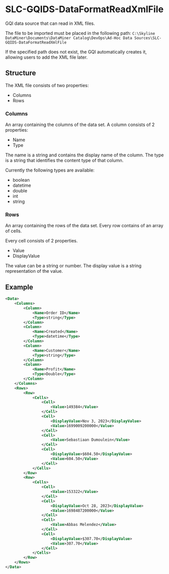 # SLC-GQIDS-DataFormatReadXmlFile

GQI data source that can read in XML files.

The file to be imported must be placed in the following path:
`C:\Skyline DataMiner\Documents\DataMiner Catalog\DevOps\Ad-Hoc Data Sources\SLC-GQIDS-DataFormatReadXmlFile`

If the specified path does not exist, the GQI automatically creates it, allowing users to add the XML file later.

## Structure

The XML file consists of two properties:

* Columns
* Rows


### Columns

An array containing the columns of the data set. A column consists of 2 properties:

* Name
* Type

The name is a string and contains the display name of the column.
The type is a string that identifies the content type of that column.

Currently the following types are available:

* boolean
* datetime
* double
* int
* string

### Rows

An array containing the rows of the data set. Every row contains of an array of cells.

Every cell consists of 2 properties.

* Value
* DisplayValue

The value can be a string or number.
The display value is a string representation of the value.

## Example

```xml
<Data>
    <Columns>
        <Column>
            <Name>Order ID</Name>
            <Type>string</Type>
        </Column>
        <Column>
            <Name>Created</Name>
            <Type>datetime</Type>
        </Column>
        <Column>
            <Name>Customer</Name>
            <Type>string</Type>
        </Column>
        <Column>
            <Name>Profit</Name>
            <Type>Double</Type>
        </Column>
    </Columns>
    <Rows>
        <Row>
            <Cells>
                <Cell>
                    <Value>149384</Value>
                </Cell>
                <Cell>
                    <DisplayValue>Nov 3, 2023</DisplayValue>
                    <Value>1699009200000</Value>
                </Cell>
                <Cell>
                    <Value>Sebastiaan Dumoulein</Value>
                </Cell>
                <Cell>
                    <DisplayValue>$604.50</DisplayValue>
                    <Value>604.50</Value>
                </Cell>
            </Cells>
        </Row>
        <Row>
            <Cells>
                <Cell>
                    <Value>153322</Value>
                </Cell>
                <Cell>
                    <DisplayValue>Oct 28, 2023</DisplayValue>
                    <Value>1698487200000</Value>
                </Cell>
                <Cell>
                    <Value>Abbas Melendez</Value>
                </Cell>
                <Cell>
                    <DisplayValue>$307.70</DisplayValue>
                    <Value>307.70</Value>
                </Cell>
            </Cells>
        </Row>
    </Rows>
</Data>